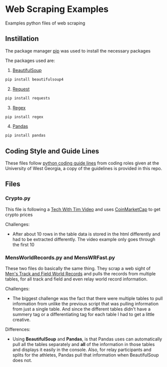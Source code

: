 # Web Scraping Examples

Examples python files of web scraping

## Instillation

The package manager [pip](https://pip.pypa.io/en/stable/) was used to install the necessary packages

The packages used are:

1. [BeautifulSoup](https://www.crummy.com/software/BeautifulSoup/bs4/doc/)

```bash
pip install beautifulsoup4
```

2. [Request](https://pypi.org/project/requests/)

```bash
pip install requests
```

3. [Regex](https://pypi.org/project/regex/)

```bash
pip install regex
```

4. [Pandas](https://pandas.pydata.org/)
```bash
pip install pandas
```

## Coding Style and Guide Lines

These files follow [python coding guide lines](https://github.com/davidreklaw/PythonProjects/blob/main/UWG_Python_Style_Guide.txt) from coding roles given at the University of West Georgia, a copy of the guidelines is provided in this repo.

## Files

### Crypto.py

This file is following a [Tech With Tim Video](https://www.youtube.com/watch?v=lC6mucyD17k&t=517s) and uses [CoinMarketCap](https://coinmarketcap.com/) to get crypto prices

Challenges:
- After about 10 rows in the table data is stored in the html differently and had to be extracted differently. The video example only goes through the first 10

### MensWorldRecords.py and MensWRFast.py

These two files do basically the same thing. They scrap a web sight of [Men's Track and Field World Records](https://trackandfieldnews.com/records/mens-world-records/) and pulls the records from multiple tables, for all track and field and even relay world record information. 

Challenges:
- The biggest challenge was the fact that there were multiple tables to pull information from unlike the previous script that was pulling information from just a single table. And since the different tables didn't have a summery tag or a differentiating tag for each table I had to get a little creative. 

Differences:
- Using **BeautifulSoup** and **Pandas**, is that Pandas uses can automatically pull all the tables separately and **all** of the information in those tables and displays it easily in the console. Also, for relay participants and splits for the athletes, Pandas pull that information when BeautifulSoup does not.